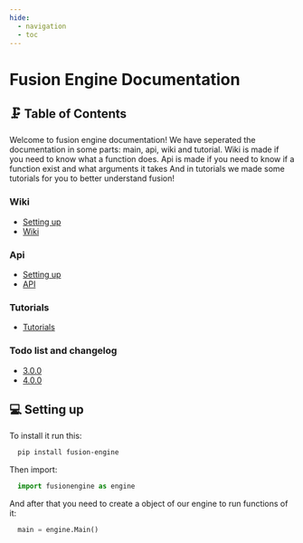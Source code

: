```yaml
---
hide:
  - navigation
  - toc
---
```


# Fusion Engine Documentation

## 🗜️ Table of Contents
Welcome to fusion engine documentation! We have seperated the documentation in some parts: main, api, wiki and tutorial. 
Wiki is made if you need to know what a function does.
Api is made if you need to know if a function exist and what arguments it takes
And in tutorials we made some tutorials for you to better understand fusion!


### Wiki
 - [Setting up](#setting-up)
 - [Wiki](wiki/index.md)

### Api
 - [Setting up](#setting-up)
 - [API](api/api.md)

### Tutorials
 - [Tutorials](tutorials/index.md)

### Todo list and changelog
 - [3.0.0](changelog/3_0_0.md)
 - [4.0.0](changelog/4_0_0.md)
 

## 💻 Setting up

To install it run this:

```bash
  pip install fusion-engine
```

Then import:

```python
  import fusionengine as engine
```

And after that you need to create a object of our engine to run functions of it:

```python
  main = engine.Main()
```
